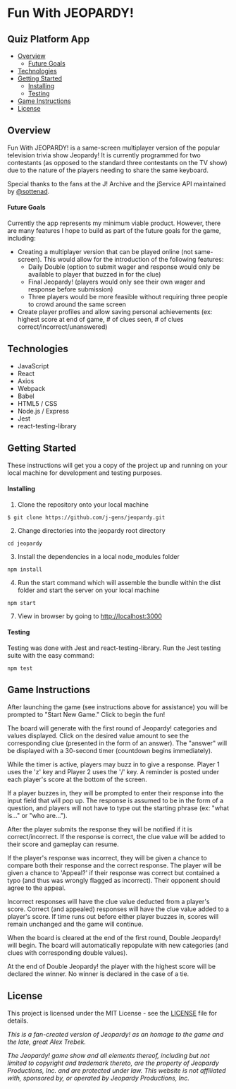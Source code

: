 # Fun With JEOPARDY!
## Quiz Platform App

* [Overview](https://github.com/j-gens/jeopardy#overview)
  * [Future Goals](https://github.com/j-gens/jeopardy#future-goals)
* [Technologies](https://github.com/j-gens/jeopardy#technologies)
* [Getting Started](https://github.com/j-gens/jeopardy#getting-started)
  * [Installing](https://github.com/j-gens/jeopardy#installing)
  * [Testing](https://github.com/j-gens/jeopardy#testing)
* [Game Instructions](https://github.com/j-gens/jeopardy#game-instructions)
* [License](https://github.com/j-gens/jeopardy#license)


## Overview

Fun With JEOPARDY! is a same-screen multiplayer version of the popular television trivia show Jeopardy!  It is currently programmed for two contestants (as opposed to the standard three contestants on the TV show) due to the nature of the players needing to share the same keyboard.

Special thanks to the fans at the J! Archive and the jService API maintained by [@sottenad](https://github.com/sottenad).

#### Future Goals

Currently the app represents my minimum viable product.  However, there are many features I hope to build as part of the future goals for the game, including:

* Creating a multiplayer version that can be played online (not same-screen).  This would allow for the introduction of the following features:
  * Daily Double (option to submit wager and response would only be available to player that buzzed in for the clue)
  * Final Jeopardy! (players would only see their own wager and response before submission)
  * Three players would be more feasible without requiring three people to crowd around the same screen
* Create player profiles and allow saving personal achievements (ex: highest score at end of game, # of clues seen, # of clues correct/incorrect/unanswered)

## Technologies

* JavaScript
* React
* Axios
* Webpack
* Babel
* HTML5 / CSS
* Node.js / Express
* Jest
* react-testing-library

## Getting Started

These instructions will get you a copy of the project up and running on your local machine for development and testing purposes.

#### Installing

1. Clone the repository onto your local machine
```
$ git clone https://github.com/j-gens/jeopardy.git
```
2. Change directories into the jeopardy root directory
```
cd jeopardy
```
3. Install the dependencies in a local node_modules folder
```
npm install
```
4. Run the start command which will assemble the bundle within the dist folder and start the server on your local machine
```
npm start
```
7. View in browser by going to [http://localhost:3000](http://localhost:3000)

#### Testing

Testing was done with Jest and react-testing-library.  Run the Jest testing suite with the  easy command:
```
npm test
```

## Game Instructions

After launching the game (see instructions above for assistance) you will be prompted to "Start New Game."  Click to begin the fun!

The board will generate with the first round of Jeopardy! categories and values displayed.  Click on the desired value amount to see the corresponding clue (presented in the form of an answer).  The "answer" will be displayed with a 30-second timer (countdown begins immediately).

While the timer is active, players may buzz in to give a response.  Player 1 uses the 'z' key and Player 2 uses the '/' key.  A reminder is posted under each player's score at the bottom of the screen.

If a player buzzes in, they will be prompted to enter their response into the input field that will pop up.  The response is assumed to be in the form of a question, and players will not have to type out the starting phrase (ex: "what is..." or "who are...").

After the player submits the response they will be notified if it is correct/incorrect.  If the response is correct, the clue value will be added to their score and gameplay can resume.

If the player's response was incorrect, they will be given a chance to compare both their response and the correct response.  The player will be given a chance to 'Appeal?' if their response was correct but contained a typo (and thus was wrongly flagged as incorrect).  Their opponent should agree to the appeal.

Incorrect responses will have the clue value deducted from a player's score.  Correct (and appealed) responses will have the clue value added to a player's score.  If time runs out before either player buzzes in, scores will remain unchanged and the game will continue.

When the board is cleared at the end of the first round, Double Jeopardy! will begin.  The board will automatically repopulate with new categories (and clues with corresponding double values).

At the end of Double Jeopardy! the player with the highest score will be declared the winner.  No winner is declared in the case of a tie.

## License

This project is licensed under the MIT License - see the [LICENSE](https://github.com/j-gens/jeopardy/blob/master/LICENSE) file for details.

_This is a fan-created version of Jeopardy! as an homage to the game and the late, great Alex Trebek._

_The Jeopardy! game show and all elements thereof, including but not limited to copyright and trademark thereto, are the property of Jeopardy Productions, Inc. and are protected under law. This website is not affiliated with, sponsored by, or operated by Jeopardy Productions, Inc._
